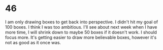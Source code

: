 # 46
I am only drawing boxes to get back into perspective. I didn't hit my goal of 100 boxes. I think I was too ambitious. I'll see about next week when I have more time, I will shrink down to maybe 50 boxes if it doesn't work. I should focus more. It's getting easier to draw more believable boxes, however it's not as good as it once was.